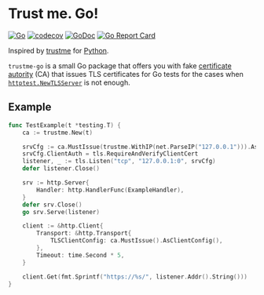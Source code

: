<!-- markdownlint-disable MD026 -->

# Trust me. Go!

<!-- markdownlint-enable MD026 -->

[![Go](https://github.com/zoido/trustme-go/workflows/Go/badge.svg)](https://github.com/zoido/trustme-go/actions?query=workflow%3AGo)
[![codecov](https://codecov.io/gh/zoido/trustme-go/branch/master/graph/badge.svg)](https://codecov.io/gh/zoido/trustme-go)
[![GoDoc](https://godoc.org/github.com/zoido/trustme-go?status.svg)](https://godoc.org/github.com/zoido/trustme-go)
[![Go Report Card](https://goreportcard.com/badge/github.com/zoido/trustme-go)](https://goreportcard.com/report/github.com/zoido/trustme-go)

Inspired by [trustme](https://github.com/python-trio/trustme)
for [Python](https://www.python.org/).

`trustme-go` is a small Go package that offers you with fake
[certificate autority](https://en.wikipedia.org/wiki/Certificate_authority)
(CA) that issues TLS certificates for Go tests for the cases when
[`httptest.NewTLSServer`](https://golang.org/pkg/net/http/httptest/#NewTLSServer)
is not enough.

## Example

<!-- markdownlint-disable MD010 -->

```go
func TestExample(t *testing.T) {
	ca := trustme.New(t)

	srvCfg := ca.MustIssue(trustme.WithIP(net.ParseIP("127.0.0.1"))).AsServerConfig()
	srvCfg.ClientAuth = tls.RequireAndVerifyClientCert
	listener, _ := tls.Listen("tcp", "127.0.0.1:0", srvCfg)
	defer listener.Close()

	srv := http.Server{
		Handler: http.HandlerFunc(ExampleHandler),
	}
	defer srv.Close()
	go srv.Serve(listener)

	client := &http.Client{
		Transport: &http.Transport{
			TLSClientConfig: ca.MustIssue().AsClientConfig(),
		},
		Timeout: time.Second * 5,
	}

	client.Get(fmt.Sprintf("https://%s/", listener.Addr().String()))
}

```

<!-- markdownlint-enable MD010 -->
